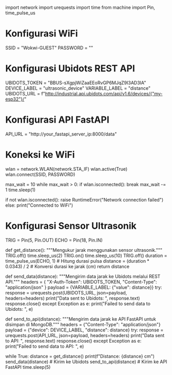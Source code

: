 import network
import urequests
import time
from machine import Pin, time_pulse_us

# Konfigurasi WiFi
SSID = "Wokwi-GUEST"
PASSWORD = ""

# Konfigurasi Ubidots REST API
UBIDOTS_TOKEN = "BBUS-sXgpjWiZaaEEoRvGP6MJqZ9I3AD3IA"
DEVICE_LABEL = "ultrasonic_device"
VARIABLE_LABEL = "distance"
UBIDOTS_URL = f"http://industrial.api.ubidots.com/api/v1.6/devices/{"my-esp32"}/"

# Konfigurasi API FastAPI
API_URL = "http://your_fastapi_server_ip:8000/data"

# Koneksi ke WiFi
wlan = network.WLAN(network.STA_IF)
wlan.active(True)
wlan.connect(SSID, PASSWORD)

max_wait = 10
while max_wait > 0:
    if wlan.isconnected():
        break
    max_wait -= 1
    time.sleep(1)

if not wlan.isconnected():
    raise RuntimeError("Network connection failed")
else:
    print("Connected to WiFi")

# Konfigurasi Sensor Ultrasonik
TRIG = Pin(5, Pin.OUT)
ECHO = Pin(18, Pin.IN)

def get_distance():
    """Mengukur jarak menggunakan sensor ultrasonik."""
    TRIG.off()
    time.sleep_us(2)
    TRIG.on()
    time.sleep_us(10)
    TRIG.off()
    duration = time_pulse_us(ECHO, 1)  # Hitung durasi pulsa
    distance = (duration * 0.0343) / 2  # Konversi durasi ke jarak (cm)
    return distance

def send_data(distance):
    """Mengirim data jarak ke Ubidots melalui REST API."""
    headers = {
        "X-Auth-Token": UBIDOTS_TOKEN,
        "Content-Type": "application/json"
    }
    payload = {VARIABLE_LABEL: {"value": distance}}
    try:
        response = urequests.post(UBIDOTS_URL, json=payload, headers=headers)
        print("Data sent to Ubidots: ", response.text)
        response.close()
    except Exception as e:
        print("Failed to send data to Ubidots: ", e)

def send_to_api(distance):
    """Mengirim data jarak ke API FastAPI untuk disimpan di MongoDB."""
    headers = {"Content-Type": "application/json"}
    payload = {"device": DEVICE_LABEL, "distance": distance}
    try:
        response = urequests.post(API_URL, json=payload, headers=headers)
        print("Data sent to API: ", response.text)
        response.close()
    except Exception as e:
        print("Failed to send data to API: ", e)

while True:
    distance = get_distance()
    print(f"Distance: {distance} cm")
    send_data(distance)  # Kirim ke Ubidots
    send_to_api(distance)  # Kirim ke API FastAPI
    time.sleep(5)

